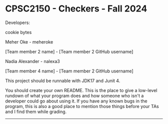 # CPSC2150 - Checkers - Fall 2024

Developers:

cookie bytes

Meher Oke - meheroke

[Team member 2 name] - [Team member 2 GitHub username]

Nadia Alexander - nalexa3

[Team member 4 name] - [Team member 2 GitHub username]


This project should be runnable with JDK17 and Junit 4.

You should create your own README. This is the place to give a low-level rundown of what your program does and how someone who isn't a developer could go about using it. If you have any known bugs in the program, this is also a good place to mention those things before your TAs and I find them while grading.

--------------------------------------------------------
